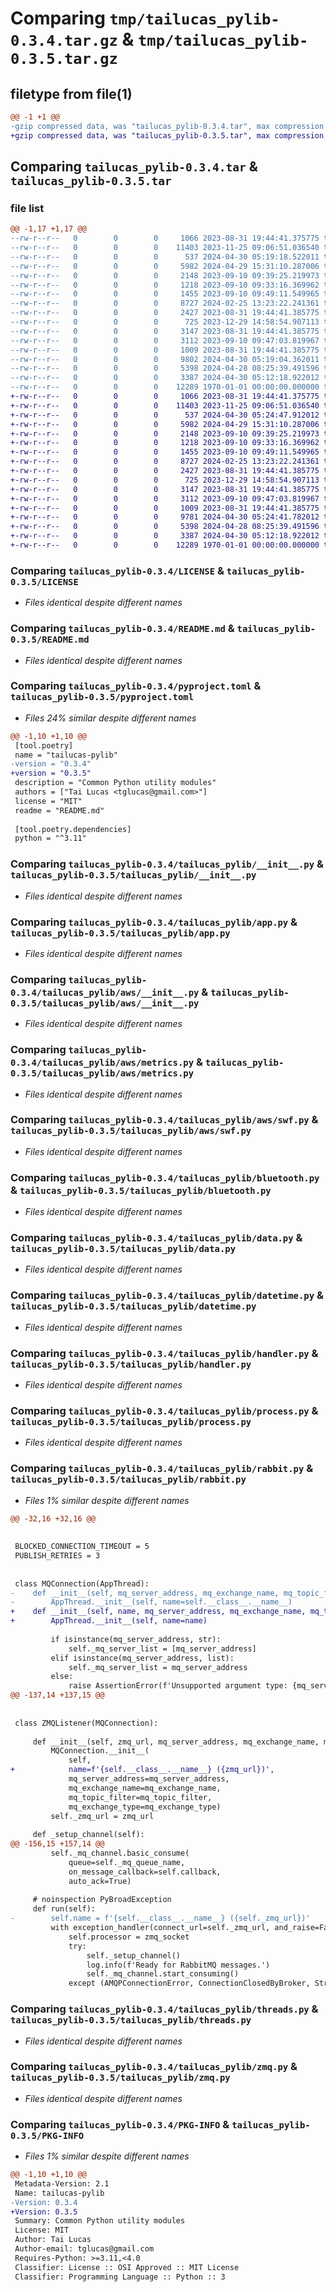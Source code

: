 # Comparing `tmp/tailucas_pylib-0.3.4.tar.gz` & `tmp/tailucas_pylib-0.3.5.tar.gz`

## filetype from file(1)

```diff
@@ -1 +1 @@
-gzip compressed data, was "tailucas_pylib-0.3.4.tar", max compression
+gzip compressed data, was "tailucas_pylib-0.3.5.tar", max compression
```

## Comparing `tailucas_pylib-0.3.4.tar` & `tailucas_pylib-0.3.5.tar`

### file list

```diff
@@ -1,17 +1,17 @@
--rw-r--r--   0        0        0     1066 2023-08-31 19:44:41.375775 tailucas_pylib-0.3.4/LICENSE
--rw-r--r--   0        0        0    11403 2023-11-25 09:06:51.036540 tailucas_pylib-0.3.4/README.md
--rw-r--r--   0        0        0      537 2024-04-30 05:19:18.522011 tailucas_pylib-0.3.4/pyproject.toml
--rw-r--r--   0        0        0     5982 2024-04-29 15:31:10.287006 tailucas_pylib-0.3.4/tailucas_pylib/__init__.py
--rw-r--r--   0        0        0     2148 2023-09-10 09:39:25.219973 tailucas_pylib-0.3.4/tailucas_pylib/app.py
--rw-r--r--   0        0        0     1218 2023-09-10 09:33:16.369962 tailucas_pylib-0.3.4/tailucas_pylib/aws/__init__.py
--rw-r--r--   0        0        0     1455 2023-09-10 09:49:11.549965 tailucas_pylib-0.3.4/tailucas_pylib/aws/metrics.py
--rw-r--r--   0        0        0     8727 2024-02-25 13:23:22.241361 tailucas_pylib-0.3.4/tailucas_pylib/aws/swf.py
--rw-r--r--   0        0        0     2427 2023-08-31 19:44:41.385775 tailucas_pylib-0.3.4/tailucas_pylib/bluetooth.py
--rw-r--r--   0        0        0      725 2023-12-29 14:58:54.907113 tailucas_pylib-0.3.4/tailucas_pylib/data.py
--rw-r--r--   0        0        0     3147 2023-08-31 19:44:41.385775 tailucas_pylib-0.3.4/tailucas_pylib/datetime.py
--rw-r--r--   0        0        0     3112 2023-09-10 09:47:03.819967 tailucas_pylib-0.3.4/tailucas_pylib/handler.py
--rw-r--r--   0        0        0     1009 2023-08-31 19:44:41.385775 tailucas_pylib-0.3.4/tailucas_pylib/process.py
--rw-r--r--   0        0        0     9802 2024-04-30 05:19:04.362011 tailucas_pylib-0.3.4/tailucas_pylib/rabbit.py
--rw-r--r--   0        0        0     5398 2024-04-28 08:25:39.491596 tailucas_pylib-0.3.4/tailucas_pylib/threads.py
--rw-r--r--   0        0        0     3387 2024-04-30 05:12:18.922012 tailucas_pylib-0.3.4/tailucas_pylib/zmq.py
--rw-r--r--   0        0        0    12289 1970-01-01 00:00:00.000000 tailucas_pylib-0.3.4/PKG-INFO
+-rw-r--r--   0        0        0     1066 2023-08-31 19:44:41.375775 tailucas_pylib-0.3.5/LICENSE
+-rw-r--r--   0        0        0    11403 2023-11-25 09:06:51.036540 tailucas_pylib-0.3.5/README.md
+-rw-r--r--   0        0        0      537 2024-04-30 05:24:47.912012 tailucas_pylib-0.3.5/pyproject.toml
+-rw-r--r--   0        0        0     5982 2024-04-29 15:31:10.287006 tailucas_pylib-0.3.5/tailucas_pylib/__init__.py
+-rw-r--r--   0        0        0     2148 2023-09-10 09:39:25.219973 tailucas_pylib-0.3.5/tailucas_pylib/app.py
+-rw-r--r--   0        0        0     1218 2023-09-10 09:33:16.369962 tailucas_pylib-0.3.5/tailucas_pylib/aws/__init__.py
+-rw-r--r--   0        0        0     1455 2023-09-10 09:49:11.549965 tailucas_pylib-0.3.5/tailucas_pylib/aws/metrics.py
+-rw-r--r--   0        0        0     8727 2024-02-25 13:23:22.241361 tailucas_pylib-0.3.5/tailucas_pylib/aws/swf.py
+-rw-r--r--   0        0        0     2427 2023-08-31 19:44:41.385775 tailucas_pylib-0.3.5/tailucas_pylib/bluetooth.py
+-rw-r--r--   0        0        0      725 2023-12-29 14:58:54.907113 tailucas_pylib-0.3.5/tailucas_pylib/data.py
+-rw-r--r--   0        0        0     3147 2023-08-31 19:44:41.385775 tailucas_pylib-0.3.5/tailucas_pylib/datetime.py
+-rw-r--r--   0        0        0     3112 2023-09-10 09:47:03.819967 tailucas_pylib-0.3.5/tailucas_pylib/handler.py
+-rw-r--r--   0        0        0     1009 2023-08-31 19:44:41.385775 tailucas_pylib-0.3.5/tailucas_pylib/process.py
+-rw-r--r--   0        0        0     9781 2024-04-30 05:24:41.782012 tailucas_pylib-0.3.5/tailucas_pylib/rabbit.py
+-rw-r--r--   0        0        0     5398 2024-04-28 08:25:39.491596 tailucas_pylib-0.3.5/tailucas_pylib/threads.py
+-rw-r--r--   0        0        0     3387 2024-04-30 05:12:18.922012 tailucas_pylib-0.3.5/tailucas_pylib/zmq.py
+-rw-r--r--   0        0        0    12289 1970-01-01 00:00:00.000000 tailucas_pylib-0.3.5/PKG-INFO
```

### Comparing `tailucas_pylib-0.3.4/LICENSE` & `tailucas_pylib-0.3.5/LICENSE`

 * *Files identical despite different names*

### Comparing `tailucas_pylib-0.3.4/README.md` & `tailucas_pylib-0.3.5/README.md`

 * *Files identical despite different names*

### Comparing `tailucas_pylib-0.3.4/pyproject.toml` & `tailucas_pylib-0.3.5/pyproject.toml`

 * *Files 24% similar despite different names*

```diff
@@ -1,10 +1,10 @@
 [tool.poetry]
 name = "tailucas-pylib"
-version = "0.3.4"
+version = "0.3.5"
 description = "Common Python utility modules"
 authors = ["Tai Lucas <tglucas@gmail.com>"]
 license = "MIT"
 readme = "README.md"
 
 [tool.poetry.dependencies]
 python = "^3.11"
```

### Comparing `tailucas_pylib-0.3.4/tailucas_pylib/__init__.py` & `tailucas_pylib-0.3.5/tailucas_pylib/__init__.py`

 * *Files identical despite different names*

### Comparing `tailucas_pylib-0.3.4/tailucas_pylib/app.py` & `tailucas_pylib-0.3.5/tailucas_pylib/app.py`

 * *Files identical despite different names*

### Comparing `tailucas_pylib-0.3.4/tailucas_pylib/aws/__init__.py` & `tailucas_pylib-0.3.5/tailucas_pylib/aws/__init__.py`

 * *Files identical despite different names*

### Comparing `tailucas_pylib-0.3.4/tailucas_pylib/aws/metrics.py` & `tailucas_pylib-0.3.5/tailucas_pylib/aws/metrics.py`

 * *Files identical despite different names*

### Comparing `tailucas_pylib-0.3.4/tailucas_pylib/aws/swf.py` & `tailucas_pylib-0.3.5/tailucas_pylib/aws/swf.py`

 * *Files identical despite different names*

### Comparing `tailucas_pylib-0.3.4/tailucas_pylib/bluetooth.py` & `tailucas_pylib-0.3.5/tailucas_pylib/bluetooth.py`

 * *Files identical despite different names*

### Comparing `tailucas_pylib-0.3.4/tailucas_pylib/data.py` & `tailucas_pylib-0.3.5/tailucas_pylib/data.py`

 * *Files identical despite different names*

### Comparing `tailucas_pylib-0.3.4/tailucas_pylib/datetime.py` & `tailucas_pylib-0.3.5/tailucas_pylib/datetime.py`

 * *Files identical despite different names*

### Comparing `tailucas_pylib-0.3.4/tailucas_pylib/handler.py` & `tailucas_pylib-0.3.5/tailucas_pylib/handler.py`

 * *Files identical despite different names*

### Comparing `tailucas_pylib-0.3.4/tailucas_pylib/process.py` & `tailucas_pylib-0.3.5/tailucas_pylib/process.py`

 * *Files identical despite different names*

### Comparing `tailucas_pylib-0.3.4/tailucas_pylib/rabbit.py` & `tailucas_pylib-0.3.5/tailucas_pylib/rabbit.py`

 * *Files 1% similar despite different names*

```diff
@@ -32,16 +32,16 @@
 
 
 BLOCKED_CONNECTION_TIMEOUT = 5
 PUBLISH_RETRIES = 3
 
 
 class MQConnection(AppThread):
-    def __init__(self, mq_server_address, mq_exchange_name, mq_topic_filter='#', mq_exchange_type='topic', mq_arguments=None):
-        AppThread.__init__(self, name=self.__class__.__name__)
+    def __init__(self, name, mq_server_address, mq_exchange_name, mq_topic_filter='#', mq_exchange_type='topic', mq_arguments=None):
+        AppThread.__init__(self, name=name)
 
         if isinstance(mq_server_address, str):
             self._mq_server_list = [mq_server_address]
         elif isinstance(mq_server_address, list):
             self._mq_server_list = mq_server_address
         else:
             raise AssertionError(f'Unsupported argument type: {mq_server_address}')
@@ -137,14 +137,15 @@
 
 
 class ZMQListener(MQConnection):
 
     def __init__(self, zmq_url, mq_server_address, mq_exchange_name, mq_topic_filter, mq_exchange_type):
         MQConnection.__init__(
             self,
+            name=f'{self.__class__.__name__} ({zmq_url})',
             mq_server_address=mq_server_address,
             mq_exchange_name=mq_exchange_name,
             mq_topic_filter=mq_topic_filter,
             mq_exchange_type=mq_exchange_type)
         self._zmq_url = zmq_url
 
     def _setup_channel(self):
@@ -156,15 +157,14 @@
         self._mq_channel.basic_consume(
             queue=self._mq_queue_name,
             on_message_callback=self.callback,
             auto_ack=True)
 
     # noinspection PyBroadException
     def run(self):
-        self.name = f'{self.__class__.__name__} ({self._zmq_url})'
         with exception_handler(connect_url=self._zmq_url, and_raise=False, shutdown_on_error=True) as zmq_socket:
             self.processor = zmq_socket
             try:
                 self._setup_channel()
                 log.info(f'Ready for RabbitMQ messages.')
                 self._mq_channel.start_consuming()
             except (AMQPConnectionError, ConnectionClosedByBroker, StreamLostError) as e:
```

### Comparing `tailucas_pylib-0.3.4/tailucas_pylib/threads.py` & `tailucas_pylib-0.3.5/tailucas_pylib/threads.py`

 * *Files identical despite different names*

### Comparing `tailucas_pylib-0.3.4/tailucas_pylib/zmq.py` & `tailucas_pylib-0.3.5/tailucas_pylib/zmq.py`

 * *Files identical despite different names*

### Comparing `tailucas_pylib-0.3.4/PKG-INFO` & `tailucas_pylib-0.3.5/PKG-INFO`

 * *Files 1% similar despite different names*

```diff
@@ -1,10 +1,10 @@
 Metadata-Version: 2.1
 Name: tailucas-pylib
-Version: 0.3.4
+Version: 0.3.5
 Summary: Common Python utility modules
 License: MIT
 Author: Tai Lucas
 Author-email: tglucas@gmail.com
 Requires-Python: >=3.11,<4.0
 Classifier: License :: OSI Approved :: MIT License
 Classifier: Programming Language :: Python :: 3
```


